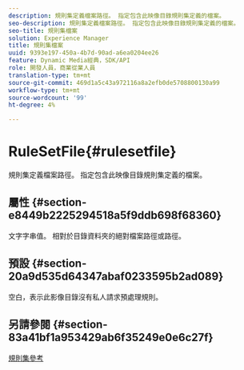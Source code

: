 ```yaml
---
description: 規則集定義檔案路徑。 指定包含此映像目錄規則集定義的檔案。
seo-description: 規則集定義檔案路徑。 指定包含此映像目錄規則集定義的檔案。
seo-title: 規則集檔案
solution: Experience Manager
title: 規則集檔案
uuid: 9393e197-450a-4b7d-90ad-a6ea0204ee26
feature: Dynamic Media經典，SDK/API
role: 開發人員，商業從業人員
translation-type: tm+mt
source-git-commit: 469d1a5c43a972116a8a2efb0de5708800130a99
workflow-type: tm+mt
source-wordcount: '99'
ht-degree: 4%

---
```



# RuleSetFile{#rulesetfile}

規則集定義檔案路徑。 指定包含此映像目錄規則集定義的檔案。

## 屬性 {#section-e8449b2225294518a5f9ddb698f68360}

文字字串值。 相對於目錄資料夾的絕對檔案路徑或路徑。

## 預設 {#section-20a9d535d64347abaf0233595b2ad089}

空白，表示此影像目錄沒有私人請求預處理規則。

## 另請參閱 {#section-83a41bf1a953429ab6f35249e0e6c27f}

[規則集參考](../../../../../is-api/image-catalog/image-serving-api-ref/c-image-catalog-reference/c-rule-set-reference/c-rule-set-reference.md#concept-3e5058cf3507470b82cac638df23ea8e)
